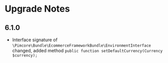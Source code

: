 # Upgrade Notes

## 6.1.0 
- Interface signature of `\Pimcore\Bundle\EcommerceFrameworkBundle\EnvironmentInterface` changed, added method `public function setDefaultCurrency(Currency $currency);`
